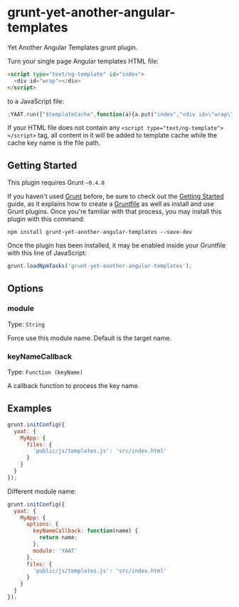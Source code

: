 grunt-yet-another-angular-templates
===================================

Yet Another Angular Templates grunt plugin.

Turn your single page Angular templates HTML file:

```html
<script type="text/ng-template" id="index">
  <div id="wrap"></div>
</script>
```

to a JavaScript file:

```js
;YAAT.run(["$templateCache",function(a){a.put("index","<div id=\"wrap\"></div>");}]);
```

If your HTML file does not contain any `<script type="text/ng-template"></script>`
tag, all content in it will be added to template cache while the cache key name
is the file path.

## Getting Started

This plugin requires Grunt `~0.4.0`

If you haven't used [Grunt](http://gruntjs.com/) before, be sure to check out
the [Getting Started](http://gruntjs.com/getting-started) guide, as it explains
how to create a [Gruntfile](http://gruntjs.com/sample-gruntfile) as well as
install and use Grunt plugins. Once you're familiar with that process, you may
install this plugin with this command:

```shell
npm install grunt-yet-another-angular-templates --save-dev
```

Once the plugin has been installed, it may be enabled inside your Gruntfile
with this line of JavaScript:

```js
grunt.loadNpmTasks('grunt-yet-another-angular-templates');
```

## Options

### module

Type: `String`

Force use this module name. Default is the target name.

### keyNameCallback

Type: `Function (keyName)`

A callback function to process the key name.

## Examples

```js
grunt.initConfig({
  yaat: {
    MyApp: {
      files: {
        'public/js/templates.js': 'src/index.html'
      }
    }
  }
});
```

Different module name:

```js
grunt.initConfig({
  yaat: {
    MyApp: {
      options: {
        keyNameCallback: function(name) {
          return name;
        },
        module: 'YAAT'
      },
      files: {
        'public/js/templates.js': 'src/index.html'
      }
    }
  }
});
```

